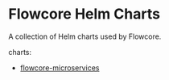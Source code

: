 # Flowcore Helm Charts

A collection of Helm charts used by Flowcore.

charts:
- [flowcore-microservices](https://github.com/flowcore-io/flowcore-helm-charts/blob/main/charts/flowcore-microservices/README.md)